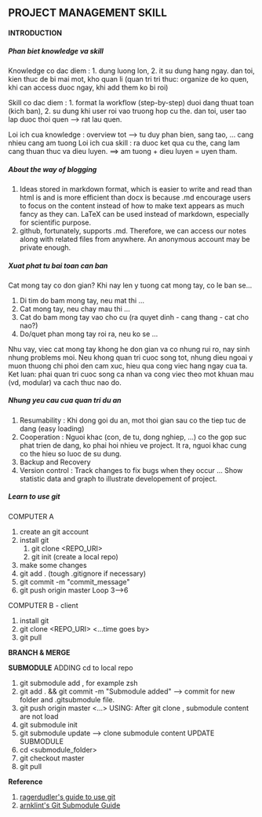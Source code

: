 
## PROJECT MANAGEMENT SKILL

#### INTRODUCTION

##### Phan biet knowledge va skill

Knowledge co dac diem : 1. dung luong lon, 2. it su dung hang ngay. dan toi, kien thuc de bi mai mot, kho quan li (quan tri tri thuc: organize de ko quen, khi can access duoc ngay, khi add them ko bi roi)

Skill co dac diem : 1. format la workflow (step-by-step) duoi dang thuat toan (kich ban), 2. su dung khi user roi vao truong hop cu the. dan toi, user tao lap duoc thoi quen --> rat lau quen.

Loi ich cua knowledge : overview tot --> tu duy phan bien, sang tao, ... cang nhieu cang am tuong
Loi ich cua skill : ra duoc ket qua cu the, cang lam cang thuan thuc va dieu luyen.
==> am tuong + dieu luyen = uyen tham.

##### About the way of blogging
1. Ideas stored in markdown format, which is easier to write and read than html is and is more efficient than docx is because .md encourage users to focus on the content instead of how to make text appears as much fancy as they can. LaTeX can be used instead of markdown, especially for scientific purpose. 
2. github, fortunately, supports .md. Therefore, we can access our notes along with related files from anywhere. An anonymous account may be private enough.

##### Xuat phat tu bai toan can ban
Cat mong tay co don gian? Khi nay len y tuong cat mong tay, co le ban se...
1. Di tim do bam mong tay, neu mat thi ...
2. Cat mong tay, neu chay mau thi ...
3. Cat do bam mong tay vao cho cu (ra quyet dinh - cang thang - cat cho nao?)
4. Do/quet phan mong tay roi ra, neu ko se ...

Nhu vay, viec cat mong tay khong he don gian va co nhung rui ro, nay sinh nhung problems moi. Neu khong quan tri cuoc song tot, nhung dieu ngoai y muon thuong chi phoi den cam xuc, hieu qua cong viec hang ngay cua ta. Ket luan: phai quan tri cuoc song ca nhan va cong viec theo mot khuan mau (vd, modular) va cach thuc nao do. 

##### Nhung yeu cau cua quan tri du an
1. Resumability : Khi dong goi du an, mot thoi gian sau co the tiep tuc de dang (easy loading)
2. Cooperation : Nguoi khac (con, de tu, dong nghiep, ...) co the gop suc phat trien de dang, ko phai hoi nhieu ve project. It ra, nguoi khac cung co the hieu so luoc de su dung.
3. Backup and Recovery
4. Version control : Track changes to fix bugs when they occur ... Show statistic data and graph to illustrate developement of project.

##### Learn to use git
COMPUTER A
1. create an git account
2. install git
	1. git clone <REPO_URI> 
	2. git init (create a local repo)
3. make some changes
4. git add . (tough .gitignore if necessary)
5. git commit -m "commit_message"
6. git push origin master
Loop 3-->6

COMPUTER B - client
1. install git
2. git clone <REPO_URI>
<...time goes by>
3. git pull

**BRANCH & MERGE**

**SUBMODULE**
ADDING
cd to local repo
1. git submodule add <URI> <path> , for example zsh
2. git add . && git commit -m "Submodule added" --> commit for new folder and .gitsubmodule file.
3. git push origin master
<...> 
USING: After git clone <URI>, submodule content are not load
1. git submodule init
2. git submodule update --> clone submodule content
UPDATE SUBMODULE
1. cd <submodule_folder>
2. git checkout master
3. git pull

**Reference**
1. [ragerdudler's guide to use git](http://rogerdudler.github.io/git-guide/) 
2. [arnklint's Git Submodule Guide](http://arnklint.com/technology/git-submodules.html)


